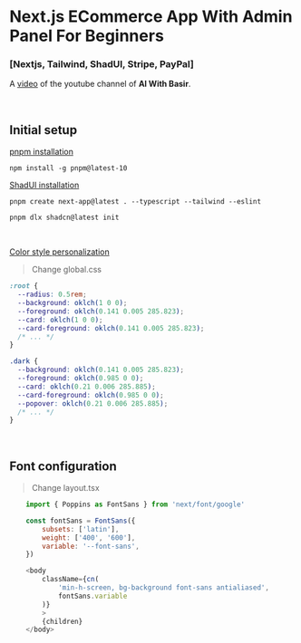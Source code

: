 # Next.js ECommerce App With Admin Panel For Beginners

### [Nextjs, Tailwind, ShadUI, Stripe, PayPal]

A [video](https://www.youtube.com/watch?v=M4DrCi8EuYE&ab_channel=AIWithBasir) of the youtube channel of **AI With Basir**.

<br>

## Initial setup

[pnpm installation](https://pnpm.io/installation)

`npm install -g pnpm@latest-10`

[ShadUI installation](https://ui.shadcn.com/docs/installation/next)

`pnpm create next-app@latest . --typescript --tailwind --eslint`

`pnpm dlx shadcn@latest init`

<br>

[Color style personalization](https://ui.shadcn.com/themes)

> Change global.css

```css
:root {
  --radius: 0.5rem;
  --background: oklch(1 0 0);
  --foreground: oklch(0.141 0.005 285.823);
  --card: oklch(1 0 0);
  --card-foreground: oklch(0.141 0.005 285.823);
  /* ... */
}

.dark {
  --background: oklch(0.141 0.005 285.823);
  --foreground: oklch(0.985 0 0);
  --card: oklch(0.21 0.006 285.885);
  --card-foreground: oklch(0.985 0 0);
  --popover: oklch(0.21 0.006 285.885);
  /* ... */
}
```

<br>

## Font configuration

> Change layout.tsx

```javascript
    import { Poppins as FontSans } from 'next/font/google'

    const fontSans = FontSans({
        subsets: ['latin'],
        weight: ['400', '600'],
        variable: '--font-sans',
    })

    <body
        className={cn(
            'min-h-screen, bg-background font-sans antialiased',
            fontSans.variable
        )}
        >
        {children}
    </body>
```
